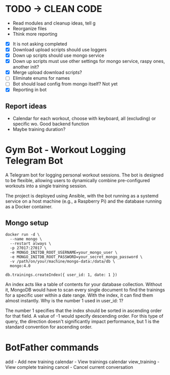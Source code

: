 # TODO -> CLEAN CODE
 - Read modules and cleanup ideas, tell g
 - Reorganize files
 - Think more reporting
 - [x] It is not asking completed
 - [x] Download upload scripts should use loggers
 - [x] Down up scripts should use mongo service
 - [x] Down up scripts must use other settings for mongo service, raspy ones, another init?
 - [x] Merge upload download scripts?
 - [ ] Eliminate enums for names
 - [ ] Bot should load config from mongo itself? Not yet
 - [x] Reporting in bot

## Report ideas
* Calendar for each workout, choose with keyboard, all (excluding) or specific wo. Good backend function
* Maybe training duration?

# Gym Bot - Workout Logging Telegram Bot

A Telegram bot for logging personal workout sessions. The bot is designed to be flexible, allowing users to dynamically combine pre-configured workouts into a single training session.

The project is deployed using Ansible, with the bot running as a systemd service on a host machine (e.g., a Raspberry Pi) and the database running as a Docker container.


## Mongo setup
```docker
docker run -d \
  --name mongo \
  --restart always \
  -p 27017:27017 \
  -e MONGO_INITDB_ROOT_USERNAME=your_mongo_user \
  -e MONGO_INITDB_ROOT_PASSWORD=your_secret_mongo_password \
  -v /path/on/your/machine/mongo-data:/data/db \
  mongo:4.0
```

```
db.trainings.createIndex({ user_id: 1, date: 1 })
```

An index acts like a table of contents for your database collection. Without it, MongoDB would have to scan every single document to find the trainings for a specific user within a date range. With the index, it can find them almost instantly.
Why is the number 1 used in user_id: 1?

The number 1 specifies that the index should be sorted in ascending order for that field. A value of -1 would specify descending order. For this type of query, the direction doesn't significantly impact performance, but 1 is the standard convention for ascending order.

# BotFather commands
add - Add new training
calendar - View trainings calendar
view_training - View complete training
cancel - Cancel current conversation